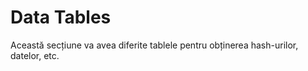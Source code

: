 # Data Tables

Această secțiune va avea diferite tablele pentru obținerea hash-urilor, datelor, etc.
